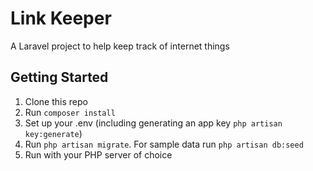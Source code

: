 # Link Keeper
A Laravel project to help keep track of internet things


## Getting Started

1. Clone this repo
2. Run `composer install`
3. Set up your .env (including generating an app key `php artisan key:generate`)
4. Run `php artisan migrate`. For sample data run `php artisan db:seed`
5. Run with your PHP server of choice
